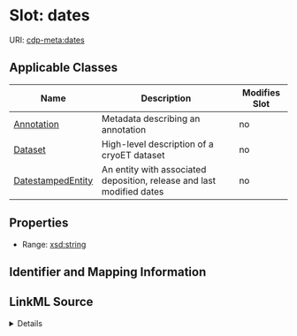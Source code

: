 

# Slot: dates

URI: [cdp-meta:dates](metadatadates)



<!-- no inheritance hierarchy -->





## Applicable Classes

| Name | Description | Modifies Slot |
| --- | --- | --- |
| [Annotation](Annotation.md) | Metadata describing an annotation |  no  |
| [Dataset](Dataset.md) | High-level description of a cryoET dataset |  no  |
| [DatestampedEntity](DatestampedEntity.md) | An entity with associated deposition, release and last modified dates |  no  |







## Properties

* Range: [xsd:string](http://www.w3.org/2001/XMLSchema#string)





## Identifier and Mapping Information








## LinkML Source

<details>
```yaml
name: dates
alias: dates
domain_of:
- DatestampedEntity
- Dataset
- Annotation
range: string

```
</details>